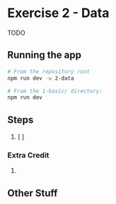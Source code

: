 # Exercise 2 - Data

TODO

## Running the app

```sh
# From the repository root
npm run dev -w 2-data

# From the 1-basic/ directory:
npm run dev
```

## Steps

1. [ ]

### Extra Credit

1.

## Other Stuff
